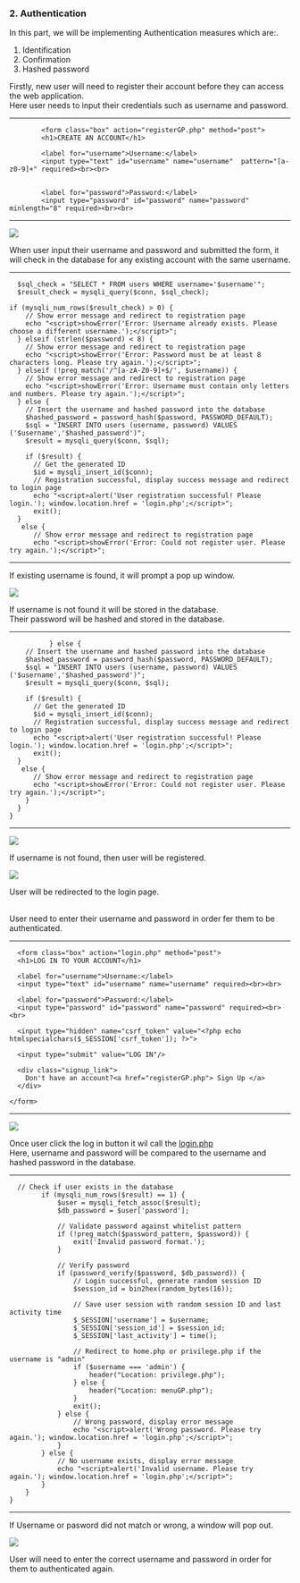 ### 2. Authentication

In this part, we will be implementing Authentication measures which are:. <br>
1. Identification
2. Confirmation
3. Hashed password

Firstly, new user will need to register their account before they can access the web application. <br>
Here user needs to input their credentials such as username and password. <br>

------
            <form class="box" action="registerGP.php" method="post">
            <h1>CREATE AN ACCOUNT</h1>

            <label for="username">Username:</label>
            <input type="text" id="username" name="username"  pattern="[a-z0-9]+" required><br><br>
      
      
            <label for="password">Password:</label>
            <input type="password" id="password" name="password" minlength="8" required><br><br>
      
------

![](screenshot/register.png)

When user input their username and password and submitted the form, it will check in the database for any existing account with the same username.<br>

------
      $sql_check = "SELECT * FROM users WHERE username='$username'";
      $result_check = mysqli_query($conn, $sql_check);

    if (mysqli_num_rows($result_check) > 0) {
        // Show error message and redirect to registration page
        echo "<script>showError('Error: Username already exists. Please choose a different username.');</script>";
      } elseif (strlen($password) < 8) {
        // Show error message and redirect to registration page
        echo "<script>showError('Error: Password must be at least 8 characters long. Please try again.');</script>";
      } elseif (!preg_match('/^[a-zA-Z0-9]+$/', $username)) {
        // Show error message and redirect to registration page
        echo "<script>showError('Error: Username must contain only letters and numbers. Please try again.');</script>";
      } else {
        // Insert the username and hashed password into the database
        $hashed_password = password_hash($password, PASSWORD_DEFAULT);
        $sql = "INSERT INTO users (username, password) VALUES ('$username','$hashed_password')";
        $result = mysqli_query($conn, $sql);

        if ($result) {
          // Get the generated ID
          $id = mysqli_insert_id($conn);
          // Registration successful, display success message and redirect to login page
          echo "<script>alert('User registration successful! Please login.'); window.location.href = 'login.php';</script>";
          exit();
      }
       else {
          // Show error message and redirect to registration page
          echo "<script>showError('Error: Could not register user. Please try again.');</script>";
------

If existing username is found, it will prompt a pop up window.

![](screenshot/userExist.png)

If username is not found it will be stored in the database. <br>
Their password will be hashed and stored in the database. <br>

------
              } else {
        // Insert the username and hashed password into the database
        $hashed_password = password_hash($password, PASSWORD_DEFAULT);
        $sql = "INSERT INTO users (username, password) VALUES ('$username','$hashed_password')";
        $result = mysqli_query($conn, $sql);

        if ($result) {
          // Get the generated ID
          $id = mysqli_insert_id($conn);
          // Registration successful, display success message and redirect to login page
          echo "<script>alert('User registration successful! Please login.'); window.location.href = 'login.php';</script>";
          exit();
      }
       else {
          // Show error message and redirect to registration page
          echo "<script>showError('Error: Could not register user. Please try again.');</script>";
        }
      }
    }

------

 ![](screenshot/hashedpass.png)

If username is not found, then user will be registered.

![](screenshot/registerSuccess.png)

User will be redirected to the login page. <br><br>


User need to enter their username and password in order fer them to be authenticated.

-----------------
      <form class="box" action="login.php" method="post">
      <h1>LOG IN TO YOUR ACCOUNT</h1>

      <label for="username">Username:</label>
      <input type="text" id="username" name="username" required><br><br>
      
      <label for="password">Password:</label>
      <input type="password" id="password" name="password" required><br><br>
      
      <input type="hidden" name="csrf_token" value="<?php echo htmlspecialchars($_SESSION['csrf_token']); ?>">
      
      <input type="submit" value="LOG IN"/>
  
      <div class="signup_link">
        Don't have an account?<a href="registerGP.php"> Sign Up </a>
      </div>

    </form>
---------------------

![](screenshot/loginpage.png)

Once user click the log in button it wil call the [login.php](html/login.php) <br>
Here, username and password will be compared to the username and hashed password in the database. <br>

---------------------
      // Check if user exists in the database
            if (mysqli_num_rows($result) == 1) {
                $user = mysqli_fetch_assoc($result);
                $db_password = $user['password'];

                // Validate password against whitelist pattern
                if (!preg_match($password_pattern, $password)) {
                    exit('Invalid password format.');
                }

                // Verify password
                if (password_verify($password, $db_password)) {
                    // Login successful, generate random session ID
                    $session_id = bin2hex(random_bytes(16));

                    // Save user session with random session ID and last activity time
                    $_SESSION['username'] = $username;
                    $_SESSION['session_id'] = $session_id;
                    $_SESSION['last_activity'] = time();

                    // Redirect to home.php or privilege.php if the username is "admin"
                    if ($username === 'admin') {
                        header("Location: privilege.php");
                    } else {
                        header("Location: menuGP.php");
                    }
                    exit();
                } else {
                    // Wrong password, display error message
                    echo "<script>alert('Wrong password. Please try again.'); window.location.href = 'login.php';</script>";
                }
            } else {
                // No username exists, display error message
                echo "<script>alert('Invalid username. Please try again.'); window.location.href = 'login.php';</script>";
            }
        }
    }
---------------------

If Username or pasword did not match or wrong, a window will pop out. <br>

![](screenshot/loginCannot.png)

User will need to enter the correct username and password in order for them to authenticated again. <br><br>
